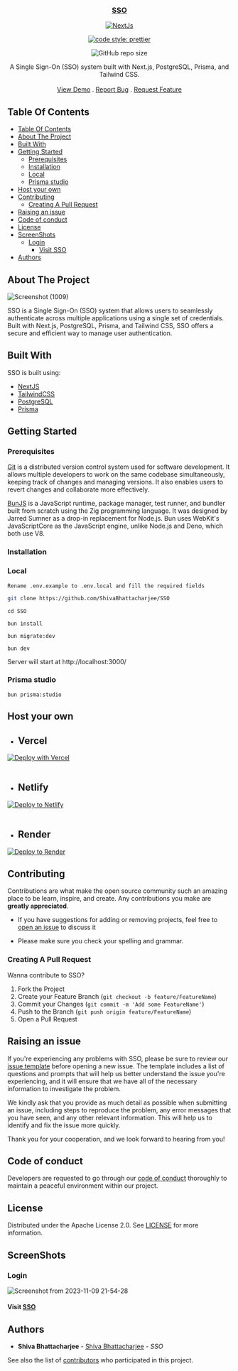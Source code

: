 <a href="https://github.com/ShivaBhattacharjee/SSO">
<p align="center">
<br/>
  <h3 align="center">SSO</h3>


<div align="center" >

![NextJs](https://img.shields.io/badge/next.js-000000?style=for-the-badge&logo=nextdotjs&logoColor=white)

[![code style: prettier](https://img.shields.io/badge/code_style-prettier-ff69b4.svg?style=flat-square)](https://github.com/prettier/prettier)

![GitHub repo size](https://img.shields.io/github/repo-size/shivabhattacharjee/SSO)



  </div>
  <p align="center">
    A Single Sign-On (SSO) system built with Next.js, PostgreSQL, Prisma, and Tailwind CSS.
    <br/>
    <br/>
    <a href="http://demosso.theshiva.xyz/">View Demo</a>
    .
    <a href="https://github.com/ShivaBhattacharjee/SSO/issues">Report Bug</a>
    .
    <a href="https://github.com/ShivaBhattacharjee/SSO/issues">Request Feature</a>
  </p>
</p>

## Table Of Contents

- [Table Of Contents](#table-of-contents)
- [About The Project](#about-the-project)
- [Built With](#built-with)
- [Getting Started](#getting-started)
  - [Prerequisites](#prerequisites)
  - [Installation](#installation)
  - [Local](#local)
  - [Prisma studio](#prisma-studio)
- [Host your own](#host-your-own)
- [Contributing](#contributing)
  - [Creating A Pull Request](#creating-a-pull-request)
- [Raising an issue](#raising-an-issue)
- [Code of conduct](#code-of-conduct)
- [License](#license)
- [ScreenShots](#screenshots)
  - [Login](#login)
    - [Visit SSO](#visit-sso)
- [Authors](#authors)

## About The Project
![Screenshot (1009)](https://github.com/ShivaBhattacharjee/SSO/assets/95211406/d872a750-4fa9-4a31-8a13-71f859ab8cf9)

SSO is a Single Sign-On (SSO) system that allows users to seamlessly authenticate across multiple applications using a single set of credentials. Built with Next.js, PostgreSQL, Prisma, and Tailwind CSS, SSO offers a secure and efficient way to manage user authentication.

## Built With

SSO is built using:

* [NextJS](https://nextjs.org)
* [TailwindCSS](https://tailwindcss.com/)
* [PostgreSQL](https://www.postgresql.org/)
* [Prisma](https://www.prisma.io/)

## Getting Started

### Prerequisites

<a href="https://git-scm.com/downloads">Git</a> is a distributed version control system used for software development. It allows multiple developers to work on the same codebase simultaneously, keeping track of changes and managing versions. It also enables users to revert changes and collaborate more effectively.

<a href="https://bun.sh/">BunJS</a> is a JavaScript runtime, package manager, test runner, and bundler built from scratch using the Zig programming language. It was designed by Jarred Sumner as a drop-in replacement for Node.js. Bun uses WebKit's JavaScriptCore as the JavaScript engine, unlike Node.js and Deno, which both use V8.

### Installation

### Local
```Rename .env.example to .env.local and fill the required fields```
```bash
git clone https://github.com/ShivaBhattacharjee/SSO
```
```
cd SSO
```
```
bun install
```
```
bun migrate:dev
```
```
bun dev
```
Server will start at http://localhost:3000/

### Prisma studio
```
bun prisma:studio
```




## Host your own

* ## Vercel

[![Deploy with Vercel](https://vercel.com/button)](https://vercel.com/new/clone?repository-url=https%3A%2F%2Fgithub.com%2FShivaBhattacharjee%2FSSO)
<br/>
<br/>

* ## Netlify

[![Deploy to Netlify](https://www.netlify.com/img/deploy/button.svg)](https://app.netlify.com/start/deploy?repository=https://github.com/ShivaBhattacharjee/SSO)
<br/>
<br/>

* ## Render

[![Deploy to Render](https://render.com/images/deploy-to-render-button.svg)](https://render.com/deploy?repo=https://github.com/ShivaBhattacharjee/SSO)

## Contributing

Contributions are what make the open source community such an amazing place to be learn, inspire, and create. Any contributions you make are **greatly appreciated**.
* If you have suggestions for adding or removing projects, feel free to [open an issue](https://github.com/ShivaBhattacharjee/SSO/issues) to discuss it

* Please make sure you check your spelling and grammar.

### Creating A Pull Request

Wanna contribute to SSO?

1. Fork the Project
2. Create your Feature Branch (`git checkout -b feature/FeatureName`)
3. Commit your Changes (`git commit -m 'Add some FeatureName'`)
4. Push to the Branch (`git push origin feature/FeatureName`)
5. Open a Pull Request

## Raising an issue

If you're experiencing any problems with SSO, please be sure to review our [issue template](https://github.com/ShivaBhattacharjee/SSO/tree/main/.github/ISSUE_TEMPLATE) before opening a new issue. The template includes a list of questions and prompts that will help us better understand the issue you're experiencing, and it will ensure that we have all of the necessary information to investigate the problem.

We kindly ask that you provide as much detail as possible when submitting an issue, including steps to reproduce the problem, any error messages that you have seen, and any other relevant information. This will help us to identify and fix the issue more quickly.

Thank you for your cooperation, and we look forward to hearing from you!

## Code of conduct

Developers are requested to go through our <a href="https://github.com/ShivaBhattacharjee/SSO/blob/main/CODE_OF_CONDUCT.md">code of conduct</a> thoroughly to maintain a peaceful environment within our project.

## License

Distributed under the Apache License 2.0. See [LICENSE](https://github.com/ShivaBhattacharjee/SSO/blob/main/LICENSE) for more information.

## ScreenShots

### Login
![Screenshot from 2023-11-09 21-54-28](https://github.com/ShivaBhattacharjee/SSO/assets/95211406/ea8de1b1-4895-48e7-a98a-7b46386c14bd)

#### Visit <a href = "http://demosso.theshiva.xyz/" target="_blank">SSO</a>

## Authors

- **Shiva Bhattacharjee** - [Shiva Bhattacharjee](https://github.com/ShivaBhattacharjee) - *SSO*

See also the list of [contributors](https://github.com/ShivaBhattacharjee/SSO/contributors) who participated in this project.